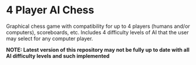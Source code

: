 # 4 Player AI Chess
Graphical chess game with compatibility for up to 4 players (humans and/or computers), scoreboards, etc. Includes 4 difficulty levels of AI that the user may select for any computer player.

**NOTE: Latest version of this repository may not be fully up to date with all AI difficulty levels and such implemented**
